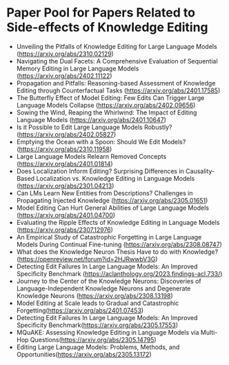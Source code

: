 # Paper Pool for Papers Related to Side-effects of Knowledge Editing
- Unveiling the Pitfalls of Knowledge Editing for Large Language Models (https://arxiv.org/abs/2310.02129) 
- Navigating the Dual Facets: A Comprehensive Evaluation of Sequential Memory Editing in Large Language Models (https://arxiv.org/abs/2402.11122) 
- Propagation and Pitfalls: Reasoning-based Assessment of Knowledge Editing through Counterfactual Tasks (https://arxiv.org/abs/2401.17585)
- The Butterfly Effect of Model Editing: Few Edits Can Trigger Large Language Models Collapse (https://arxiv.org/abs/2402.09656)
- Sowing the Wind, Reaping the Whirlwind: The Impact of Editing Language Models (https://arxiv.org/abs/2401.10647)
- Is it Possible to Edit Large Language Models Robustly? (https://arxiv.org/abs/2402.05827)
- Emptying the Ocean with a Spoon: Should We Edit Models? (https://arxiv.org/abs/2310.11958)
- Large Language Models Relearn Removed Concepts (https://arxiv.org/abs/2401.01814)
- Does Localization Inform Editing? Surprising Differences in Causality-Based Localization vs. Knowledge Editing in Language Models (https://arxiv.org/abs/2301.04213)
- Can LMs Learn New Entities from Descriptions? Challenges in Propagating Injected Knowledge (https://arxiv.org/abs/2305.01651)
- Model Editing Can Hurt General Abilities of Large Language Models (https://arxiv.org/abs/2401.04700)
- Evaluating the Ripple Effects of Knowledge Editing in Language Models (https://arxiv.org/abs/2307.12976)
- An Empirical Study of Catastrophic Forgetting in Large Language Models During Continual Fine-tuning (https://arxiv.org/abs/2308.08747)
- What does the Knowledge Neuron Thesis Have to do with Knowledge? (https://openreview.net/forum?id=2HJRwwbV3G)
- Detecting Edit Failures In Large Language Models: An Improved Specificity Benchmark (https://aclanthology.org/2023.findings-acl.733/)
- Journey to the Center of the Knowledge Neurons: Discoveries of Language-Independent Knowledge Neurons and Degenerate Knowledge Neurons (https://arxiv.org/abs/2308.13198)
- Model Editing at Scale leads to Gradual and Catastrophic Forgetting(https://arxiv.org/abs/2401.07453)
- Detecting Edit Failures In Large Language Models: An Improved Specificity Benchmark(https://arxiv.org/abs/2305.17553)
- MQuAKE: Assessing Knowledge Editing in Language Models via Multi-Hop Questions(https://arxiv.org/abs/2305.14795)
- Editing Large Language Models: Problems, Methods, and Opportunities(https://arxiv.org/abs/2305.13172)
